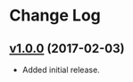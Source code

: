 # Change Log

## [v1.0.0](https://github.com/arsnebula/nebula-sidebar-layout/releases/tag/v1.0.0) (2017-02-03)

- Added initial release.